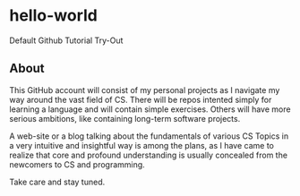 # hello-world
Default Github Tutorial Try-Out

## About
This GitHub account will consist of my personal projects as I navigate my way around the vast field of CS.
There will be repos intented simply for learning a language and will contain simple exercises. Others will have more serious ambitions, like containing long-term software projects. 

A web-site or a blog talking about the fundamentals of various CS Topics in a very intuitive and insightful way is among the plans, as I have came to realize that core and profound understanding is usually concealed from the newcomers to CS and programming. 

Take care and stay tuned.
